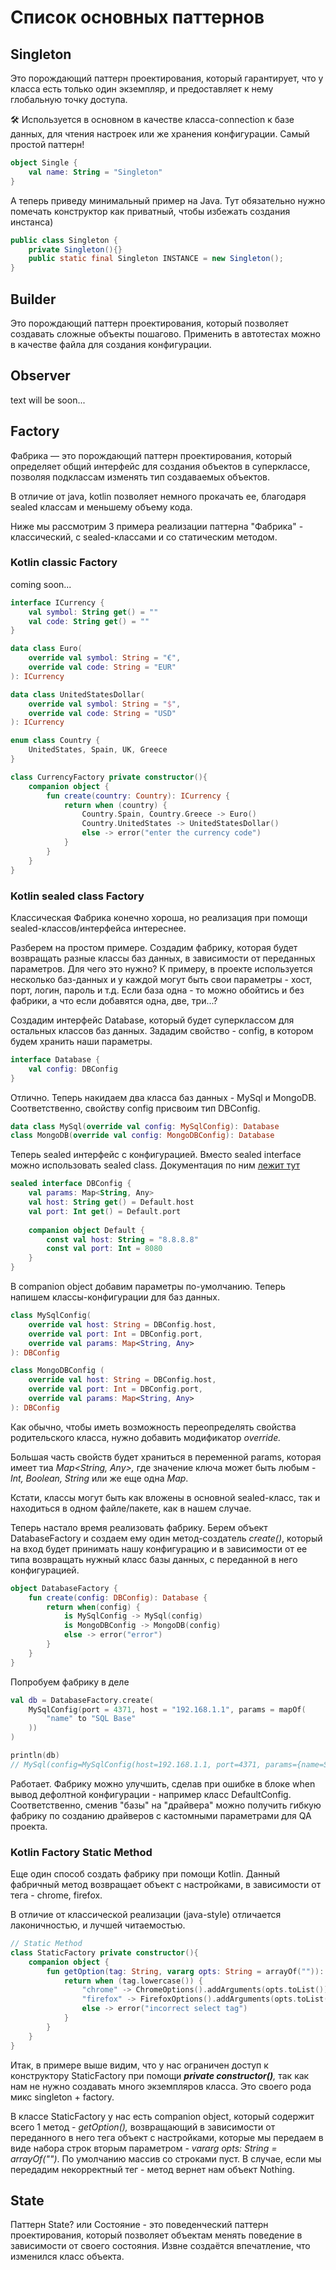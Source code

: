 

# Список основных паттернов

## Singleton
Это порождающий паттерн проектирования, который гарантирует, что у класса есть только один
экземпляр, и предоставляет к нему глобальную точку доступа.

:hammer_and_wrench: Используется в основном в качестве класса-connection к базе данных, для чтения настроек или же
хранения конфигурации. Самый простой паттерн!

```kotlin
object Single {
    val name: String = "Singleton"
}
```
А теперь приведу минимальный пример на Java. Тут обязательно нужно помечать конструктор как приватный,
чтобы избежать создания инстанса)
```java
public class Singleton {
    private Singleton(){}
    public static final Singleton INSTANCE = new Singleton();
}
```

## Builder
Это порождающий паттерн проектирования, который позволяет создавать сложные объекты пошагово.
Применить в автотестах можно в качестве файла для создания конфигурации.


## Observer
text will be soon...

## Factory
Фабрика — это порождающий паттерн проектирования, который определяет общий интерфейс 
для создания объектов в суперклассе, позволяя подклассам изменять тип создаваемых объектов.

В отличие от java, kotlin позволяет немного прокачать ее, благодаря sealed классам и 
меньшему объему кода. 

Ниже мы рассмотрим 3 примера реализации паттерна "Фабрика" - классический, с sealed-классами и 
со статическим методом.

### Kotlin classic Factory
coming soon...
```kotlin
interface ICurrency {
    val symbol: String get() = ""
    val code: String get() = ""
}

data class Euro(
    override val symbol: String = "€",
    override val code: String = "EUR"
): ICurrency

data class UnitedStatesDollar(
    override val symbol: String = "$",
    override val code: String = "USD"
): ICurrency

enum class Country {
    UnitedStates, Spain, UK, Greece
}

class CurrencyFactory private constructor(){
    companion object {
        fun create(country: Country): ICurrency {
            return when (country) {
                Country.Spain, Country.Greece -> Euro()
                Country.UnitedStates -> UnitedStatesDollar()
                else -> error("enter the currency code")
            }
        }
    }
}
```


### Kotlin sealed class Factory
Классическая Фабрика конечно хороша, но реализация при помощи sealed-классов/интерфейса интереснее.  

Разберем на простом примере. Создадим фабрику, которая будет возвращать разные классы баз данных, 
в зависимости от переданных параметров. Для чего это нужно? К примеру, в проекте используется несколько баз-данных и 
у каждой могут быть свои параметры - хост, порт, логин, пароль и т.д. Если база одна - то можно обойтись и
без фабрики, а что если добавятся одна, две, три...?

Создадим интерфейс Database, который будет суперклассом для остальных классов баз данных. Зададим свойство - config,
в котором будем хранить наши параметры.
```kotlin
interface Database {
    val config: DBConfig
}
```
Отлично. Теперь накидаем два класса баз данных - MySql и MongoDB. Соответственно, свойству config 
присвоим тип DBConfig.
```kotlin
data class MySql(override val config: MySqlConfig): Database
class MongoDB(override val config: MongoDBConfig): Database
```
Теперь sealed интерфейс с конфигурацией. Вместо sealed interface
можно использовать sealed class. Документация по ним [лежит тут](https://kotlinlang.org/docs/sealed-classes.html#sealed-classes-and-when-expression)
```kotlin
sealed interface DBConfig {
    val params: Map<String, Any>
    val host: String get() = Default.host
    val port: Int get() = Default.port
    
    companion object Default {
        const val host: String = "8.8.8.8"
        const val port: Int = 8080
    }
}
```
В companion object добавим параметры по-умолчанию. Теперь напишем классы-конфигурации для баз данных.
```kotlin
class MySqlConfig(
    override val host: String = DBConfig.host,
    override val port: Int = DBConfig.port,
    override val params: Map<String, Any>
): DBConfig

class MongoDBConfig (
    override val host: String = DBConfig.host,
    override val port: Int = DBConfig.port,
    override val params: Map<String, Any>
): DBConfig
```
Как обычно, чтобы иметь возможность переопределять свойства родительского класса, нужно добавить модификатор _override._ 

Большая часть свойств будет храниться в переменной params, которая имеет тиа _Map<String, Any>,_ где значение ключа
может быть любым - _Int, Boolean, String_ или же еще одна _Map_.

Кстати, классы могут быть как вложены в основной sealed-класс, так и находиться в одном файле/пакете, как в нашем случае.

Теперь настало время реализовать фабрику. Берем объект DatabaseFactory и создаем ему один метод-создатель
_create()_, который на вход будет принимать нашу конфигурацию и в зависимости от ее типа возвращать нужный класс 
базы данных, с переданной в него конфигурацией.
```kotlin
object DatabaseFactory {
    fun create(config: DBConfig): Database {
        return when(config) {
            is MySqlConfig -> MySql(config)
            is MongoDBConfig -> MongoDB(config)
            else -> error("error")
        }
    }
}
```
Попробуем фабрику в деле
```kotlin
val db = DatabaseFactory.create(
    MySqlConfig(port = 4371, host = "192.168.1.1", params = mapOf(
        "name" to "SQL Base"
    ))
)

println(db)
// MySql(config=MySqlConfig(host=192.168.1.1, port=4371, params={name=SQL Base}))
```
Работает. Фабрику можно улучшить, сделав при ошибке в блоке when вывод дефолтной конфигурации - 
например класс DefaultConfig. Соответственно, сменив "базы" на "драйвера" можно получить гибкую
фабрику по созданию драйверов с кастомными параметрами для QA проекта.


### Kotlin Factory Static Method
Еще один способ создать фабрику при помощи Kotlin. Данный фабричный метод возвращает 
объект с настройками, в зависимости от тега - chrome, firefox.

В отличие от классической реализации (java-style) отличается лаконичностью, и лучшей 
читаемостью.
```kotlin
// Static Method
class StaticFactory private constructor(){
    companion object {
        fun getOption(tag: String, vararg opts: String = arrayOf("")): AbstractDriverOptions<*> {
            return when (tag.lowercase()) {
                "chrome" -> ChromeOptions().addArguments(opts.toList())
                "firefox" -> FirefoxOptions().addArguments(opts.toList())
                else -> error("incorrect select tag")
            }
        }
    }
}
```
Итак, в примере выше видим, что у нас ограничен доступ к конструктору StaticFactory при помощи _**private constructor()**,_ так как
нам не нужно создавать много экземпляров класса. Это своего рода микс singleton + factory.

В классе StaticFactory у нас есть companion object, который содержит всего 1 метод - _getOption(),_ 
возвращающий в зависимости от переданного в него тега объект с настройками, 
которые мы передаем в виде набора строк вторым параметром - _vararg opts: String = arrayOf("")_.
 По умолчанию массив со строками пуст. В случае, если мы передадим некорректный тег - метод вернет нам
объект Nothing.


## State
Паттерн State? или Состояние - это поведенческий паттерн проектирования,
который позволяет объектам менять поведение
в зависимости от своего состояния. Извне создаётся впечатление, что изменился класс объекта.
